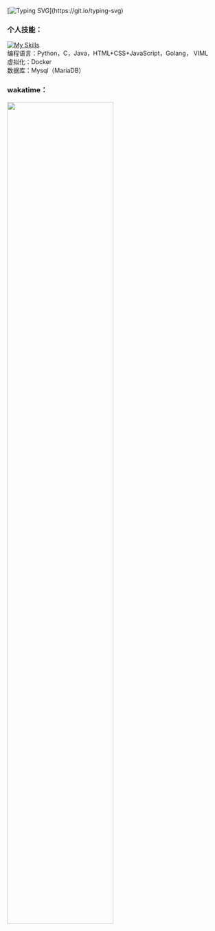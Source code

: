 [![Typing SVG](https://readme-typing-svg.herokuapp.com?font=Fira+Code&pause=1000&width=435&lines=%E4%BD%A0%E5%A5%BD%EF%BC%8C%E6%AC%A2%E8%BF%8E%E6%9D%A5%E5%88%B0%E6%88%91%E7%9A%84GitHub.;Hello%EF%BC%8CWelcome+to+My+Github.)](https://git.io/typing-svg)

### 个人技能：
[![My Skills](https://skillicons.dev/icons?i=js,html,css,wasm)](https://skillicons.dev)  
编程语言：Python，C，Java，HTML+CSS+JavaScript，Golang， VIML  
虚拟化：Docker  
数据库：Mysql（MariaDB）

### wakatime：  
<img src="https://wakatime.com/share/@LeoChoi/ac6b47fe-05cf-4419-bf7a-bd271ef779a5.svg" width="70%">
